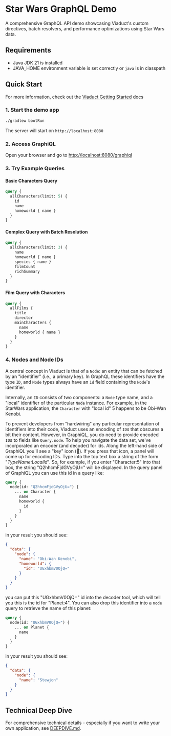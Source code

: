 # Star Wars GraphQL Demo

A comprehensive GraphQL API demo showcasing Viaduct's custom directives, batch resolvers, and performance optimizations using Star Wars data.

## Requirements

- Java JDK 21 is installed
- JAVA_HOME environment variable is set correctly or `java` is in classpath

## Quick Start

For more information, check out the [Viaduct Getting Started](https://airbnb.io/viaduct/docs/getting_started/) docs

### 1. Start the demo app

```bash
./gradlew bootRun
```

The server will start on `http://localhost:8080`

### 2. Access GraphiQL

Open your browser and go to [http://localhost:8080/graphiql]()

### 3. Try Example Queries

#### Basic Characters Query
```graphql
query {
  allCharacters(limit: 5) {
    id
    name
    homeworld { name }
  }
}
```

#### Complex Query with Batch Resolution
```graphql
query {
  allCharacters(limit: 3) {
    name
    homeworld { name }
    species { name }
    filmCount
    richSummary
  }
}
```

#### Film Query with Characters
```graphql
query {
  allFilms {
    title
    director
    mainCharacters {
      name
      homeworld { name }
    }
  }
}
```

### 4. Nodes and Node IDs

A central concept in Viaduct is that of a `Node`: an entity that can be fetched by an "identifier" (i.e., a primary key).  In GraphQL these identifiers have the type `ID`, and `Node` types always have an `id` field containing the `Node`'s identifier.

Internally, an `ID` consists of two components: a `Node` type name, and a "local" identifier of the particular `Node` instance.  For example, in the StarWars application, the `Character` with "local id" 5 happens to be Obi-Wan Kenobi.

To prevent developers from "hardwiring" any particular representation of identifiers into their code, Viaduct uses an encoding of `ID`s that obscures a bit their content.  However, in GraphiQL, you do need to provide encoded `ID`s to fields like `Query.node`.  To help you navigate the data set, we've incorporated an encoder (and decoder) for ids.  Along the left-hand side of GraphiQL you'll see a "key" icon (🔑).  If you press that icon, a panel will come up for encoding IDs.  Type into the top text box a string of the form "*TypeName:LocalId*".  So, for example, if you enter "Character:5" into that box, the string "Q2hhcmFjdGVyOjU=" will be displayed.  In the query panel of GraphiQL you can use this id in a query like:

```graphql
query {
  node(id: "Q2hhcmFjdGVyOjU=") {
    ... on Character {
      name
      homeworld {
        id
      }
    }
  }
}
```

in your result you should see:

```JSON
{
  "data": {
    "node": {
      "name": "Obi-Wan Kenobi",
      "homeworld": {
        "id": "UGxhbmV0OjQ="
      }
    }
  }
}
```

you can put this "UGxhbmV0OjQ=" id into the decoder tool, which will tell you this is the id for "Planet:4".  You can also drop this identifier into a `node` query to retrieve the name of this planet:


```graphql
query {
  node(id: "UGxhbmV0OjQ=") {
    ... on Planet {
      name
    }
  }
}
```

in your result you should see:

```JSON
{
  "data": {
    "node": {
      "name": "Stewjon"
    }
  }
}
```


## Technical Deep Dive

For comprehensive technical details - especially if you want to write your own application, see [DEEPDIVE.md](DEEPDIVE.md).
